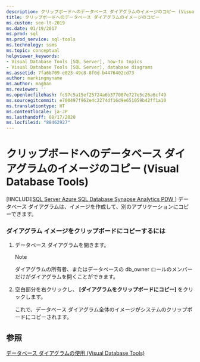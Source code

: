 ```yaml
---
description: クリップボードへのデータベース ダイアグラムのイメージのコピー (Visual Database Tools)
title: クリップボードへのデータベース ダイアグラムのイメージのコピー
ms.custom: seo-lt-2019
ms.date: 01/19/2017
ms.prod: sql
ms.prod_service: sql-tools
ms.technology: ssms
ms.topic: conceptual
helpviewer_keywords:
- Visual Database Tools [SQL Server], how-to topics
- Visual Database Tools [SQL Server], database diagrams
ms.assetid: 7fa6b709-e023-49c8-8f0d-b4476402cd73
author: markingmyname
ms.author: maghan
ms.reviewer: ''
ms.openlocfilehash: fc97c5a15ef25724a6b377007e727e5c26a6cf49
ms.sourcegitcommit: e700497f962e4c2274df16d9e651059b42ff1a10
ms.translationtype: HT
ms.contentlocale: ja-JP
ms.lasthandoff: 08/17/2020
ms.locfileid: "88462927"
---
```

# <a name="copy-an-image-of-a-database-diagram-to-the-clipboard-visual-database-tools"></a>クリップボードへのデータベース ダイアグラムのイメージのコピー (Visual Database Tools)
[!INCLUDE[SQL Server Azure SQL Database Synapse Analytics PDW ](../../includes/applies-to-version/sql-asdb-asdbmi-asa-pdw.md)]
データベース ダイアグラムは、イメージを作成して、別のアプリケーションにコピーできます。  
  
### <a name="to-copy-a-diagram-image-to-the-clipboard"></a>ダイアグラム イメージをクリップボードにコピーするには  
  
1.  データベース ダイアグラムを開きます。  
  
    > [!NOTE]  
    > ダイアグラムの所有者、またはデータベースの db_owner ロールのメンバーだけがダイアグラムを開くことができます。  
  
2.  空白部分を右クリックし、 **[ダイアグラムをクリップボードにコピー]** をクリックします。  
  
    これで、データベース ダイアグラム全体のイメージがシステムのクリップボードにコピーされます。  
  
## <a name="see-also"></a>参照  
[データベース ダイアグラムの使用 (Visual Database Tools)](../../ssms/visual-db-tools/work-with-database-diagrams-visual-database-tools.md)  
  
